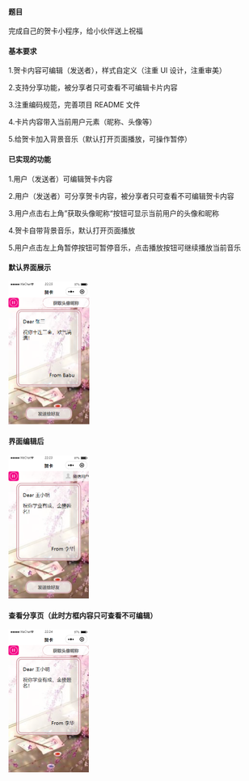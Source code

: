 #### 题目

完成自己的贺卡小程序，给小伙伴送上祝福

#### 基本要求

1.贺卡内容可编辑（发送者），样式自定义（注重 UI 设计，注重审美）

2.支持分享功能，被分享者只可查看不可编辑卡片内容

3.注重编码规范，完善项目 README 文件

4.卡片内容带入当前用户元素（昵称、头像等）

5.给贺卡加入背景音乐（默认打开页面播放，可操作暂停）

#### 已实现的功能

1.用户（发送者）可编辑贺卡内容

2.用户（发送者）可分享贺卡内容，被分享者只可查看不可编辑贺卡内容

3.用户点击右上角”获取头像昵称“按钮可显示当前用户的头像和昵称

4.贺卡自带背景音乐，默认打开页面播放

5.用户点击左上角暂停按钮可暂停音乐，点击播放按钮可继续播放当前音乐

#### 默认界面展示

<img src="example\默认界面展示.png" alt="默认界面展示" style="zoom:50%;" />

#### 界面编辑后

<img src="example\界面编辑后.png" alt="界面编辑后" style="zoom:50%;" />

#### 查看分享页（此时方框内容只可查看不可编辑）

<img src="example\查看分享页.png" alt="查看分享页" style="zoom:50%;" />

